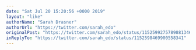 ```yaml
---
date: "Sat Jul 20 15:20:56 +0000 2019"
layout: "like"
authorName: "Sarah Drasner"
authorUrl: "https://twitter.com/sarah_edo"
originalPost: "https://twitter.com/sarah_edo/status/1152599275789881346"
inReplyTo: "https://twitter.com/sarah_edo/status/1152598469900558341"
---
```

